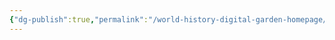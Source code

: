 ```yaml
---
{"dg-publish":true,"permalink":"/world-history-digital-garden-homepage/","tags":["gardenEntry"]}
---
```


